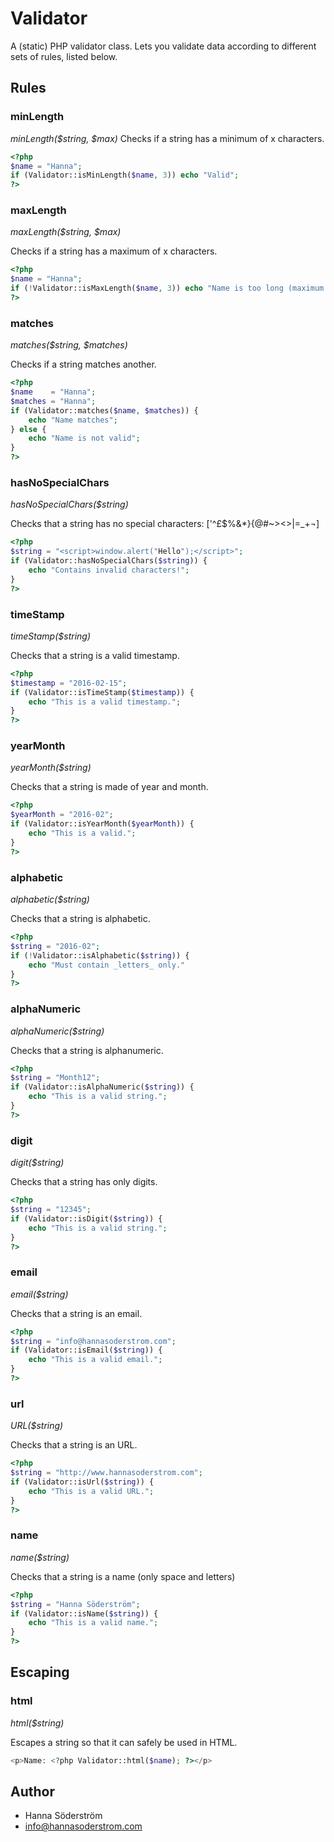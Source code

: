 # Validator
A (static) PHP validator class. Lets you validate data according to different sets of rules, listed below.

## Rules

### minLength
*minLength($string, $max)*
Checks if a string has a minimum of x characters.
```php
<?php
$name = "Hanna";
if (Validator::isMinLength($name, 3)) echo "Valid";
?>
```

### maxLength
*maxLength($string, $max)*

Checks if a string has a maximum of x characters.
```php
<?php
$name = "Hanna";
if (!Validator::isMaxLength($name, 3)) echo "Name is too long (maximum 3 characters), use a shorter name";
?>
```

### matches
*matches($string, $matches)*

Checks if a string matches another.
```php
<?php
$name    = "Hanna";
$matches = "Hanna";
if (Validator::matches($name, $matches)) {
    echo "Name matches";    
} else {
    echo "Name is not valid";
}
?>
```

### hasNoSpecialChars
*hasNoSpecialChars($string)*

Checks that a string has no special characters: [\'^£$%&*}{@#~><>|=_+¬]
```php
<?php
$string = "<script>window.alert("Hello");</script>";
if (Validator::hasNoSpecialChars($string)) {
    echo "Contains invalid characters!";    
}
?>
```

### timeStamp
*timeStamp($string)*

Checks that a string is a valid timestamp.
```php
<?php
$timestamp = "2016-02-15";
if (Validator::isTimeStamp($timestamp)) {
    echo "This is a valid timestamp.";    
}
?>
```

### yearMonth
*yearMonth($string)*

Checks that a string is made of year and month.
```php
<?php
$yearMonth = "2016-02";
if (Validator::isYearMonth($yearMonth)) {
    echo "This is a valid.";    
}
?>
```

### alphabetic
*alphabetic($string)*

Checks that a string is alphabetic.
```php
<?php
$string = "2016-02";
if (!Validator::isAlphabetic($string)) {
    echo "Must contain _letters_ only."
}
?>
```

### alphaNumeric
*alphaNumeric($string)*

Checks that a string is alphanumeric.
```php
<?php
$string = "Month12";
if (Validator::isAlphaNumeric($string)) {
    echo "This is a valid string.";
}
?>
```

### digit
*digit($string)*

Checks that a string has only digits.
```php
<?php
$string = "12345";
if (Validator::isDigit($string)) {
    echo "This is a valid string.";
}
?>
```

### email
*email($string)*

Checks that a string is an email.
```php
<?php
$string = "info@hannasoderstrom.com";
if (Validator::isEmail($string)) {
    echo "This is a valid email.";
}
?>
```

### url
*URL($string)*

Checks that a string is an URL.
```php
<?php
$string = "http://www.hannasoderstrom.com";
if (Validator::isUrl($string)) {
    echo "This is a valid URL.";
}
?>
```

### name
*name($string)*

Checks that a string is a name (only space and letters)
```php
<?php
$string = "Hanna Söderström";
if (Validator::isName($string)) {
    echo "This is a valid name.";
}
?>
```


## Escaping

### html
*html($string)*

Escapes a string so that it can safely be used in HTML.
```php
<p>Name: <?php Validator::html($name); ?></p>
```

## Author
* Hanna Söderström
* info@hannasoderstrom.com
